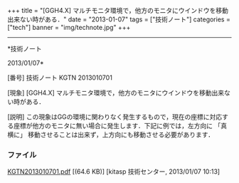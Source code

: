 ﻿+++
title = "[GGH4.X] マルチモニタ環境で，他方のモニタにウインドウを移動出来ない時がある．"
date = "2013-01-07"
tags = ["技術ノート"]
categories = ["tech"]
banner = "img/technote.jpg"
+++

-----------------------------------------------------------------------------------------------------------------------------

*技術ノート

2013/01/07*


[番号]
技術ノート KGTN 2013010701

[現象]
[GGH4.X]
マルチモニタ環境で，他方のモニタにウインドウを移動出来ない時がある．

[説明]
この現象はGGの環境に関わりなく発生するもので，現在の座標に対応する座標が他方のモニタに無い場合に発生します．下記に例では，左方向に
「真横に」 移動させることは出来ず，上方向にも移動させる必要があります．


### ファイル

 
 


[KGTN2013010701.pdf](http://techreport.kitasp.net/attachments/download/1172/KGTN2013010701.pdf)
 [(64.6 KB)] [kitasp 技術センター, 2013/01/07
10:13]


 


 

